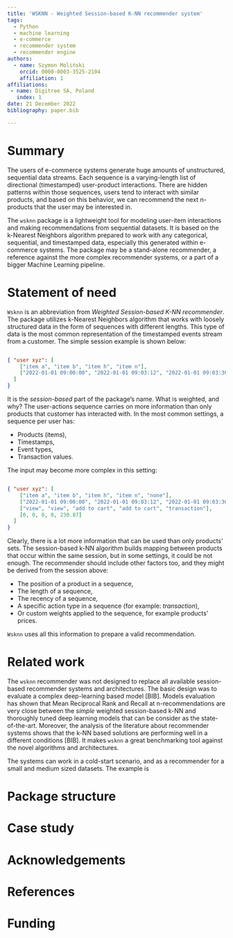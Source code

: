```yaml
---
title: 'WSKNN - Weighted Session-based K-NN recommender system'
tags:
  - Python
  - machine learning
  - e-commerce
  - recommender system
  - recommender engine
authors:
  - name: Szymon Moliński
    orcid: 0000-0003-3525-2104
    affiliation: 1
affiliations:
 - name: Digitree SA, Poland
   index: 1
date: 21 December 2022
bibliography: paper.bib

---
```


# Summary

The users of e-commerce systems generate huge amounts of unstructured, sequential data streams. Each sequence is a varying-length list of directional (timestamped) user-product interactions. There are hidden patterns within those sequences, users tend to interact with similar products, and based on this behavior, we can recommend the next n-products that the user may be interested in.

The `wsknn` package is a lightweight tool for modeling user-item interactions and making recommendations from sequential datasets. It is based on the k-Nearest Neighbors algorithm prepared to work with any categorical, sequential, and timestamped data, especially this generated within e-commerce systems. The package may be a stand-alone recommender, a reference against the more complex recommender systems, or a part of a bigger Machine Learning pipeline.

# Statement of need

`Wsknn` is an abbreviation from *Weighted Session-based K-NN recommender*. The package utilizes k-Nearest Neighbors algorithm that works with loosely structured data in the form of sequences with different lengths. This type of data is the most common representation of the timestamped events stream from a customer. The simple session example is shown below:

```json

{ "user xyz": [
    ["item a", "item b", "item h", "item n"],
    ["2022-01-01 09:00:00", "2022-01-01 09:03:12", "2022-01-01 09:03:30", "2022-01-01 10:43:56"]
  ]
}

```

It is the *session-based* part of the package’s name. What is weighted, and why? The user-actions sequence carries on more information than only products that customer has interacted with. In the most common settings, a sequence per user has:

- Products (items),
- Timestamps,
- Event types,
- Transaction values.

The input may become more complex in this setting:

```json

{ "user xyz": [
    ["item a", "item b", "item h", "item n", "none"],
    ["2022-01-01 09:00:00", "2022-01-01 09:03:12", "2022-01-01 09:03:30", "2022-01-01 10:43:56", "2022-01-01 10:44:21"],
    ["view", "view", "add to cart", "add to cart", "transaction"],
    [0, 0, 0, 0, 230.87]
  ]
}

```

Clearly, there is a lot more information that can be used than only products' sets. The session-based k-NN algorithm builds mapping between products that occur within the same session, but in some settings, it could be not enough. The recommender should include other factors too, and they might be derived from the session above:

-	The position of a product in a sequence,
-	The length of a sequence,
-	The recency of a sequence,
-	A specific action type in a sequence (for example: *transaction*),
-	Or custom weights applied to the sequence, for example products’ prices.

`Wsknn` uses all this information to prepare a valid recommendation.

# Related work

The `wsknn` recommender was not designed to replace all available session-based recommender systems and architectures. The basic design was to evaluate a complex deep-learning based model [BIB]. Models evaluation has shown that Mean Reciprocal Rank and Recall at n-recommendations are very close between the *simple* weighted session-based k-NN and thoroughly tuned deep learning models that can be consider as the state-of-the-art. Moreover, the analysis of the literature about recommender systems shows that the k-NN based solutions are performing well in a different conditions [BIB]. It makes `wsknn` a great benchmarking tool against the novel algorithms and architectures.

The systems can work in a cold-start scenario, and as a recommender for a small and medium sized datasets. The example is 

# Package structure

# Case study

# Acknowledgements

# References

# Funding

